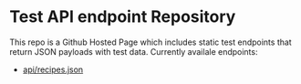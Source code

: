 # Test API endpoint Repository

This repo is a Github Hosted Page which includes static test endpoints that return JSON payloads with test data. 
Currently availale endpoints: 
- [api/recipes.json](https://jmuci.github.io/ChATestAPI/api/recipes.json)
  
